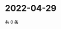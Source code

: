 # 2022-04-29

共 0 条

<!-- BEGIN WEIBO -->
<!-- 最后更新时间 Fri Apr 29 2022 03:16:54 GMT+0800 (China Standard Time) -->

<!-- END WEIBO -->
